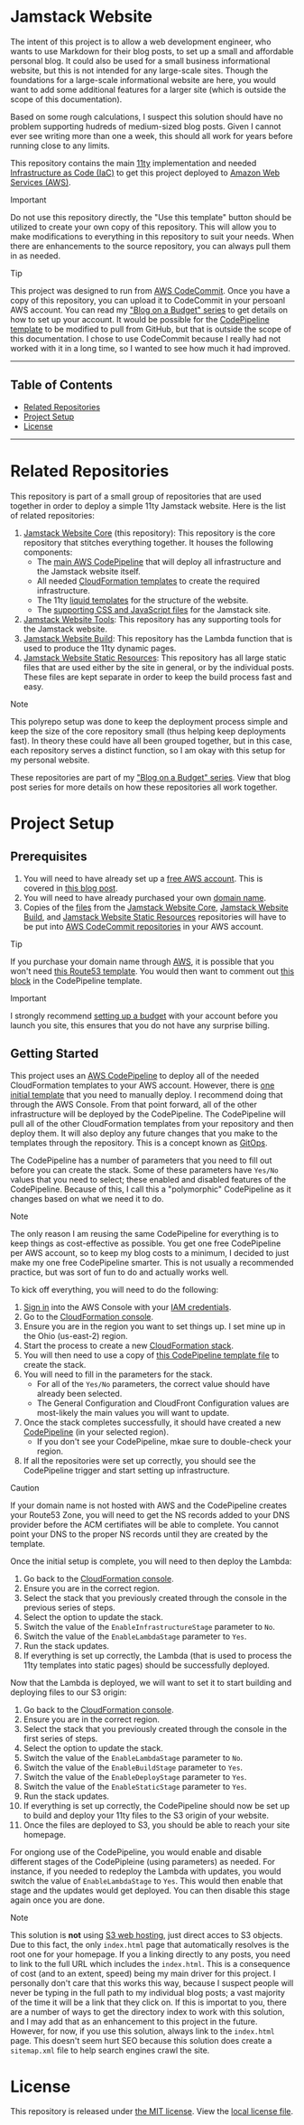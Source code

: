 # Jamstack Website

The intent of this project is to allow a web development engineer, who wants to use Markdown for their blog posts, to set up a small and affordable personal blog.  It could also be used for a small business informational website, but this is not intended for any large-scale sites.  Though the foundations for a large-scale informational website are here, you would want to add some additional features for a larger site (which is outside the scope of this documentation).

Based on some rough calculations, I suspect this solution should have no problem supporting hudreds of medium-sized blog posts.  Given I cannot ever see writing more than one a week, this should all work for years before running close to any limits.

This repository contains the main [11ty](https://www.11ty.dev) implementation and needed [Infrastructure as Code (IaC)](https://en.wikipedia.org/wiki/Infrastructure_as_code) to get this project deployed to [Amazon Web Services (AWS)](https://aws.amazon.com/).

> [!IMPORTANT]
> Do not use this repository directly, the "Use this template" button should be utilized to create your own copy of this repository.  This will allow you to make modifications to everything in this repository to suit your needs.  When there are enhancements to the source repository, you can always pull them in as needed.

> [!TIP]
> This project was designed to run from [AWS CodeCommit](https://aws.amazon.com/codecommit/).  Once you have a copy of this repository, you can upload it to CodeCommit in your persoanl AWS account.  You can read my ["Blog on a Budget" series](https://nealgamradt.com/posts/2023/06/blog-on-a-budget-overview/index.html#series-posts) to get details on how to set up your account.  It would be possible for the [CodePipeline template](v1/iac/cfn/codepipeline/main.yaml) to be modified to pull from GitHub, but that is outside the scope of this documentation.  I chose to use CodeCommit because I really had not worked with it in a long time, so I wanted to see how much it had improved.

---

## Table of Contents

- [Related Repositories](#related-repositories)
- [Project Setup](#project-setup)
- [License](#license)

---

# Related Repositories

This repository is part of a small group of repositories that are used together in order to deploy a simple 11ty Jamstack website.  Here is the list of related repositories:

1. [Jamstack Website Core](https://github.com/ngamradt/boilerplate-jamstack-website) (this repository): This repository is the core repository that stitches everything together.  It houses the following components:
    - The [main AWS CodePipeline](v1/iac/cfn/codepipeline/main.yaml) that will deploy all infrastructure and the Jamstack website itself.
    - All needed [CloudFormation templates](v1/iac/cfn) to create the required infrastructure.
    - The 11ty [liquid templates](v1/dynamic/_includes) for the structure of the website.
    - The [supporting CSS and JavaScript files](v1/content/assets) for the Jamstack site.
2. [Jamstack Website Tools](https://github.com/ngamradt/boilerplate-jamstack-website-tools): This repository has any supporting tools for the Jamstack website.
3. [Jamstack Website Build](https://github.com/ngamradt/boilerplate-jamstack-website-build): This repository has the Lambda function that is used to produce the 11ty dynamic pages.
4. [Jamstack Website Static Resources](https://github.com/ngamradt/boilerplate-jamstack-website-static): This repository has all large static files that are used either by the site in general, or by the individual posts.  These files are kept separate in order to keep the build process fast and easy.

> [!NOTE]
> This polyrepo setup was done to keep the deployment process simple and keep the size of the core repository small (thus helping keep deployments fast).  In theory these could have all been grouped together, but in this case, each repository serves a distinct function, so I am okay with this setup for my personal website.

These repositories are part of my ["Blog on a Budget" series](https://nealgamradt.com/posts/2023/06/blog-on-a-budget-overview/index.html).  View that blog post series for more details on how these repositories all work together.

# Project Setup

## Prerequisites

1. You will need to have already set up a [free AWS account](aws.amazon.com/free/).  This is covered in [this blog post](https://nealgamradt.com/posts/2023/06/aws-account-billing-budgets/index.html). 
2. You will need to have already purchased your own [domain name](https://en.wikipedia.org/wiki/Domain_name).
3. Copies of the [files](https://docs.aws.amazon.com/codecommit/latest/userguide/how-to-create-file.html#how-to-create-file-console) from the [Jamstack Website Core](https://github.com/ngamradt/boilerplate-jamstack-website), [Jamstack Website Build](https://github.com/ngamradt/boilerplate-jamstack-website-build), and [Jamstack Website Static Resources](https://github.com/ngamradt/boilerplate-jamstack-website-static) repositories will have to be put into [AWS CodeCommit repositories](https://docs.aws.amazon.com/codecommit/latest/userguide/how-to-create-repository.html#how-to-create-repository-console) in your AWS account.

> [!TIP]
> If you purchase your domain name through [AWS](https://aws.amazon.com/getting-started/hands-on/get-a-domain/), it is possible that you won't need [this Route53 template](v1/iac/cfn/route53/hosted-zone/public.yaml).  You would then want to comment out [this block](https://github.com/ngamradt/boilerplate-jamstack-website/blob/61f36c1106b034a665f9466c17f1460fc0cfa0c8/v1/iac/cfn/codepipeline/main.yaml#L595) in the CodePipeline template.

> [!IMPORTANT]
> I strongly recommend [setting up a budget](https://nealgamradt.com/posts/2023/06/aws-account-billing-budgets/index.html#set-up-an-actual-cost-budget) with your account before you launch you site, this ensures that you do not have any surprise billing.

## Getting Started

This project uses an [AWS CodePipeline](https://aws.amazon.com/codepipeline/) to deploy all of the needed CloudFormation templates to your AWS account.  However, there is [one initial template](v1/iac/cfn/codepipeline/main.yaml) that you need to manually deploy.  I recommend doing that through the AWS Console.  From that point forward, all of the other infrastructure will be deployed by the CodePipeline.  The CodePipeline will pull all of the other CloudFormation templates from your repository and then deploy them.  It will also deploy any future changes that you make to the templates through the repository.  This is a concept known as [GitOps](https://en.wikipedia.org/wiki/DevOps#GitOps).

The CodePipeline has a number of parameters that you need to fill out before you can create the stack.  Some of these parameters have `Yes/No` values that you need to select; these enabled and disabled features of the CodePipeline.  Because of this, I call this a "polymorphic" CodePipeline as it changes based on what we need it to do.

> [!NOTE]
> The only reason I am reusing the same CodePipeline for everything is to keep things as cost-effective as possible.  You get one free CodePipeline per AWS account, so to keep my blog costs to a minimum, I decided to just make my one free CodePipeline smarter.  This is not usually a recommended practice, but was sort of fun to do and actually works well.

To kick off everything, you will need to do the following:

1. [Sign in](https://signin.aws.amazon.com) into the AWS Console with your [IAM credentials](https://nealgamradt.com/posts/2023/06/aws-create-iam-user/index.html).
2. Go to the [CloudFormation console](https://us-east-1.console.aws.amazon.com/cloudformation/home).
3. Ensure you are in the region you want to set things up.  I set mine up in the Ohio (us-east-2) region.
4. Start the process to create a new [CloudFormation stack](https://docs.aws.amazon.com/AWSCloudFormation/latest/UserGuide/cfn-console-create-stack.html).
5. You will then need to use a copy of [this CodePipeline template file](v1/iac/cfn/codepipeline/main.yaml) to create the stack.
6. You will need to fill in the parameters for the stack.
    - For all of the `Yes/No` parameters, the correct value should have already been selected.
    - The General Configuration and CloudFront Configuration values are most-likely the main values you will want to update.
7. Once the stack completes successfully, it should have created a new [CodePipeline](https://us-east-2.console.aws.amazon.com/codesuite/codepipeline/pipelines) (in your selected region).
    - If you don't see your CodePipeline, mkae sure to double-check your region.
8. If all the repositories were set up correctly, you should see the CodePipeline trigger and start setting up infrastructure.

> [!CAUTION]
> If your domain name is not hosted with AWS and the CodePipeline creates your Route53 Zone, you will need to get the NS records added to your DNS provider before the ACM certifiates will be able to complete.  You cannot point your DNS to the proper NS records until they are created by the template.

Once the initial setup is complete, you will need to then deploy the Lambda:

1. Go back to the [CloudFormation console](https://us-east-1.console.aws.amazon.com/cloudformation/home).
2. Ensure you are in the correct region.
3. Select the stack that you previously created through the console in the previous series of steps.
4. Select the option to update the stack.
5. Switch the value of the `EnableInfrastructureStage` parameter to `No`.
6. Switch the value of the `EnableLambdaStage` parameter to `Yes`.
7. Run the stack updates.
8. If everything is set up correctly, the Lambda (that is used to process the 11ty templates into static pages) should be successfully deployed.

Now that the Lambda is deployed, we will want to set it to start building and deploying files to our S3 origin:

1. Go back to the [CloudFormation console](https://us-east-1.console.aws.amazon.com/cloudformation/home).
2. Ensure you are in the correct region.
3. Select the stack that you previously created through the console in the first series of steps.
4. Select the option to update the stack.
5. Switch the value of the `EnableLambdaStage` parameter to `No`.
6. Switch the value of the `EnableBuildStage` parameter to `Yes`.
7. Switch the value of the `EnableDeployStage` parameter to `Yes`.
8. Switch the value of the `EnableStaticStage` parameter to `Yes`.
9. Run the stack updates.
10. If everything is set up correctly, the CodePipeline should now be set up to build and deploy your 11ty files to the S3 origin of your website.
11. Once the files are deployed to S3, you should be able to reach your site homepage.

For ongiong use of the CodePipeline, you would enable and disable different stages of the CodePipleine (using parameters) as needed.  For instance, if you needed to redeploy the Lambda with updates, you would switch the value of `EnableLambdaStage` to `Yes`.  This would then enable that stage and the updates would get deployed.  You can then disable this stage again once you are done.

> [!NOTE]
> This solution is **not** using [S3 web hosting](https://docs.aws.amazon.com/AmazonS3/latest/userguide/EnableWebsiteHosting.html), just direct acces to S3 objects.  Due to this fact, the only `index.html` page that automatically resolves is the root one for your homepage.  If you a linking directly to any posts, you need to link to the full URL which includes the `index.html`.  This is a consequence of cost (and to an extent, speed) being my main driver for this project.  I personally don't care that this works this way, because I suspect people will never be typing in the full path to my individual blog posts; a vast majority of the time it will be a link that they click on.  If this is importat to you, there are a number of ways to get the directory index to work with this solution, and I may add that as an enhancement to this project in the future.  However, for now, if you use this solution, always link to the `index.html` page.  This doesn't seem hurt SEO because this solution does create a `sitemap.xml` file to help search engines crawl the site.

# License

This repository is released under [the MIT license](https://en.wikipedia.org/wiki/MIT_License).  View the [local license file](./LICENSE).